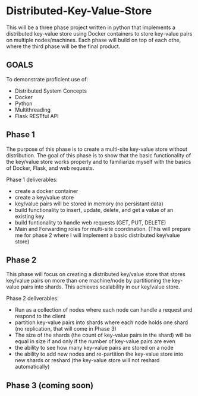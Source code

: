 # Distributed-Key-Value-Store

This will be a three phase project written in python that implements a distributed key-value store using Docker containers to store key-value pairs on multiple nodes/machines. Each phase will build on top of each othe, where the third phase will be the final product. 

## GOALS

To demonstrate proficient use of:
 - Distributed System Concepts
 - Docker
 - Python
 - Multithreading
 - Flask RESTful API
 
 ## Phase 1
 
 The purpose of this phase is to create a multi-site key-value store without distribution. The goal of this phase is to show that the basic functionality of
 the key/value store works properly and to familiarize myself with the basics of Docker, Flask, and web requests.
 
 Phase 1 deliverables:
 
 - create a docker container
 - create a key/value store
 - key/value pairs will be stored in memory (no persistant data)
 - build functionality to insert, update, delete, and get a value of an existing key
 - build funtionality to handle web requests (GET, PUT, DELETE)
 - Main and Forwarding roles for multi-site coordination. (This will prepare me for phase 2 where I will implement a basic distributed key/value store)
 
 ## Phase 2
 
 This phase will focus on creating a distributed key/value store that stores key/value pairs on more than one machine/node by partitioning the key-value pairs into shards.
 This achieves scalability in our key/value store. 
 
 Phase 2 deliverables:
 
 - Run as a collection of nodes where each node can handle a request and respond to the client
 - partition key-value pairs into shards where each node holds one shard (no replication, that will come in Phase 3)
 - The size of the shards (the count of key-value pairs in the shard) will be equal in size if and only if the number of key-value pairs are even
 - the ability to see how many key-value pairs are stored on a node
 - the ability to add new nodes and re-partition the key-value store into new shards or reshard (the key-value store will not reshard automatically)
 
 ## Phase 3 (coming soon)
